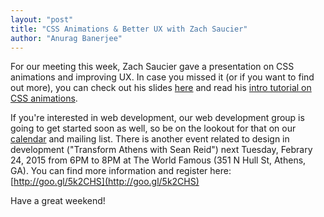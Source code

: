 ```yaml
---
layout: "post"
title: "CSS Animations & Better UX with Zach Saucier"
author: "Anurag Banerjee"
---
```


For our meeting this week, Zach Saucier gave a presentation on CSS animations and improving UX. In case you missed it (or if you want to find out more), you can check out his slides [here](http://slides.com/zachsaucier/ma) and read his [intro tutorial on CSS animations](http://zachsaucier.com/blog/blog/2015/02/19/an-intro-to-web-animation/).

If you're interested in web development, our web development group is going to get started soon as well, so be on the lookout for that on our [calendar](http://ugaacm.com/calendar) and mailing list. There is another event related to design in development ("Transform Athens with Sean Reid") next Tuesday, Febrary 24, 2015 from 6PM to 8PM at The World Famous (351 N Hull St, Athens, GA). You can find more information and register here: [http://goo.gl/5k2CHS](http://goo.gl/5k2CHS)

Have a great weekend!